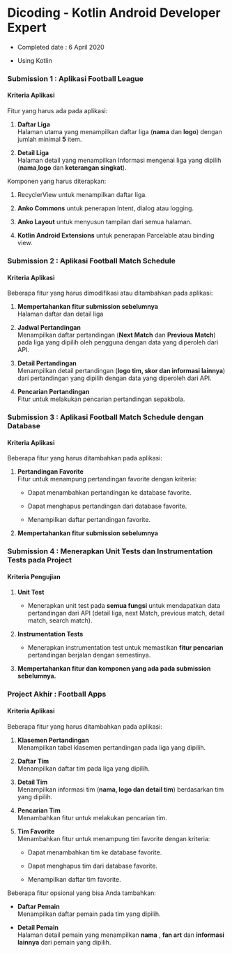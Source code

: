 # Dicoding - Kotlin Android Developer Expert

+ Completed date : 6 April 2020

+ Using Kotlin

### Submission 1 : Aplikasi Football League

#### Kriteria Aplikasi

Fitur yang harus ada pada aplikasi:

1. **Daftar Liga**  
   Halaman utama yang menampilkan daftar liga (**nama** dan **logo**) dengan jumlah minimal **5** item.

2. **Detail Liga**  
   Halaman detail yang menampilkan Informasi mengenai liga yang dipilih (**nama**,**logo** dan **keterangan singkat**).

Komponen yang harus diterapkan:

1. RecyclerView untuk menampilkan daftar liga.

2. **Anko Commons** untuk penerapan Intent, dialog atau logging.

3. **Anko Layout** untuk menyusun tampilan dari semua halaman.

4. **Kotlin Android Extensions** untuk penerapan Parcelable atau binding view.

### Submission 2 : Aplikasi Football Match Schedule

#### Kriteria Aplikasi

Beberapa fitur yang harus dimodifikasi atau ditambahkan pada aplikasi:

1. **Mempertahankan fitur submission sebelumnya**  
   Halaman daftar dan detail liga

2. **Jadwal Pertandingan**  
   Menampilkan daftar pertandingan (**Next Match** dan **Previous Match**) pada liga yang dipilih oleh pengguna dengan data yang diperoleh dari API.

3. **Detail Pertandingan**  
   Menampilkan detail pertandingan (**logo tim, skor dan informasi lainnya**) dari pertandingan yang dipilih dengan data yang diperoleh dari API.

4. **Pencarian Pertandingan**  
   Fitur untuk melakukan pencarian pertandingan sepakbola.

### Submission 3 : Aplikasi Football Match Schedule dengan Database

#### Kriteria Aplikasi

Beberapa fitur yang harus ditambahkan pada aplikasi:

1. **Pertandingan Favorite**  
   Fitur untuk menampung pertandingan favorite dengan kriteria: 
   
   - Dapat menambahkan pertandingan ke database favorite.
   
   - Dapat menghapus pertandingan dari database favorite.
   
   - Menampilkan daftar pertandingan favorite.

2. **Mempertahankan fitur submission sebelumnya**

### Submission 4 : Menerapkan Unit Tests dan Instrumentation Tests pada Project

#### Kriteria Pengujian

1. **Unit Test**
   
   - Menerapkan unit test pada **semua fungsi** untuk mendapatkan data pertandingan dari API (detail liga, next Match, previous match, detail match, search match).

2. **Instrumentation Tests**
   
   - Menerapkan instrumentation test untuk memastikan **fitur pencarian** pertandingan berjalan dengan semestinya.

3. **Mempertahankan fitur dan komponen yang ada pada submission sebelumnya.**

### Project Akhir : Football Apps

#### Kriteria Aplikasi

Beberapa fitur yang harus ditambahkan pada aplikasi:

1. **Klasemen Pertandingan**  
   Menampilkan tabel klasemen pertandingan pada liga yang dipilih.

2. **Daftar Tim**  
   Menampilkan daftar tim pada liga yang dipilih.

3. **Detail Tim**  
   Menampilkan informasi tim (**nama, logo dan detail tim**) berdasarkan tim yang dipilih.

4. **Pencarian Tim**  
   Menambahkan fitur untuk melakukan pencarian tim.

5. **Tim Favorite**  
   Menambahkan fitur untuk menampung tim favorite dengan kriteria: 
   
   - Dapat menambahkan tim ke database favorite.
   
   - Dapat menghapus tim dari database favorite.
   
   - Menampilkan daftar tim favorite. 

Beberapa fitur opsional yang bisa Anda tambahkan:

- **Daftar Pemain**  
  Menampilkan daftar pemain pada tim yang dipilih.

- **Detail Pemain**  
  Halaman detail pemain yang menampilkan **nama** , **fan art** dan **informasi lainnya** dari pemain yang dipilih.
